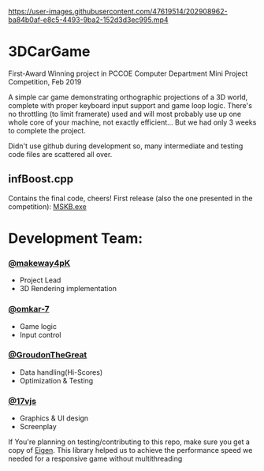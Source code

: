 

https://user-images.githubusercontent.com/47619514/202908962-ba84b0af-e8c5-4493-9ba2-152d3d3ec995.mp4



# 3DCarGame
First-Award Winning project in PCCOE Computer Department Mini Project Competition, Feb 2019

A simple car game demonstrating orthographic projections of a 3D world,
complete with proper keyboard input support and game loop logic.
There's no throttling (to limit framerate) used and will most probably use up one 
whole core of your machine, not exactly efficient...  But we had only 3 weeks 
to complete the project.

Didn't use github during development so, many intermediate and testing 
code files are scattered all over. 




## infBoost.cpp
Contains the final code, cheers!
First release (also the one presented in the competition): [MSKB.exe](https://github.com/makeway4pK/3DCarGame/releases/download/v1.0/MSKB.exe)

# Development Team:
### [@makeway4pK](http://github.com/makeway4pK)
- Project Lead
- 3D Rendering implementation
  
### [@omkar-7](http://github.com/omkar-7)
- Game logic
- Input control
  
### [@GroudonTheGreat](http://github.com/GroudonTheGreat)
- Data handling(Hi-Scores)
- Optimization & Testing
  
### [@17vjs](http://github.com/17vjs)
- Graphics & UI design
- Screenplay


 If You're planning on testing/contributing to this repo, make sure you get a copy of [Eigen](https://eigen.tuxfamily.org/dox/GettingStarted.html).
 This library helped us to achieve the performance speed we needed for 
a responsive game without multithreading

